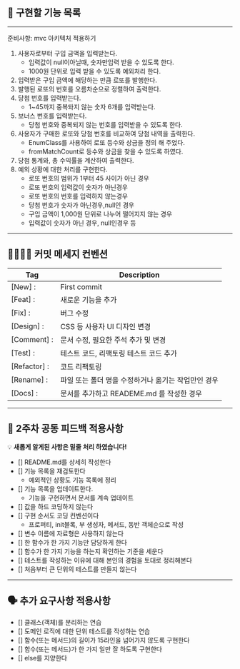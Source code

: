 ## 🧾 **구현할 기능 목록**

---
준비사항: mvc 아키텍처 적용하기

1. 사용자로부터 구입 금액을 입력받는다.
    - 입력값이 null이아닐때, 숫자만입력 받을 수 있도록 한다.
    - 1000원 단위로 입력 받을 수 있도록 예외처리 한다.
2. 입력받은 구입 금액에 해당하는 만큼 로또를 발행한다.
3. 발행된 로또의 번호를 오름차순으로 정렬하여 출력한다.
4. 당첨 번호를 입력받는다.
    - 1~45까지 중복돠지 않는 숫자 6개를 입력받는다.
5. 보너스 번호를 입력받는다.
    - 당첨 번호와 중복되지 않는 번호를 입력받을 수 있도록 한다.
6. 사용자가 구매한 로또와 당첨 번호를 비교하여 당첨 내역을 출력한다.
    - EnumClass를 사용하여 로또 등수와 상금을 정의 해 주었다.
    - fromMatchCount로 등수와 상금을 찾을 수 있도록 하였다.
7. 당첨 통계와, 총 수익률을 계산하여 출력한다.
8. 예외 상황에 대한 처리를 구현한다.
    - 로또 번호의 범위가 1부터 45 사이가 아닌 경우
    - 로또 번호의 입력값이 숫자가 아닌경우
    - 로또 번호의 번호를 입력하지 않는경우
    - 당첨 번호가 숫자가 아닌경우,null인 경우
    - 구입 금액이 1,000원 단위로 나누어 떨어지지 않는 경우
    - 입력값이 숫자가 아닌 경우, null인경우 등

---

## 🫱🏻‍🫲🏼 **커밋 메세지 컨벤션**

| Tag          | Description                   |
|--------------|-------------------------------|
| [New] :      | First commit                  |
| [Feat] :     | 새로운 기능을 추가                    |
| [Fix] :      | 버그 수정                         |
| [Design] :   | CSS 등 사용자 UI 디자인 변경           |
| [Comment] :  | 문서 수정, 필요한 주석 추가 및 변경         |
| [Test] :     | 테스트 코드, 리팩토링 테스트 코드 추가        |
| [Refactor] : | 코드 리팩토링                       |
| [Rename] :   | 파일 또는 폴더 명을 수정하거나 옮기는 작업만인 경우 |
| [Docs] :   	 | 문서를 추가하고 READEME.md 를 작성한 경우  |

---

## 📢 **2주차 공동 피드백 적용사항**

💡 **새롭게 알게된 사항은 밑줄 처리 하였습니다!**

- [] README.md를 상세히 작성한다
- [] 기능 목록을 재검토한다
    - 예외적인 상황도 기능 목록에 정리
- [] 기능 목록을 업데이트한다.
    - 기능을 구현하면서 문서를 계속 업데이트
- [] 값을 하드 코딩하지 않는다
- [] 구현 순서도 코딩 컨벤션이다
    - 프로퍼티, init블록, 부 생성자, 메서드, 동반 객체순으로 작성
- [] 변수 이름에 자료형은 사용하지 않는다
- [] 한 함수가 한 가지 기능만 담당하게 한다
- [] 함수가 한 가지 기능을 하는지 확인하는 기준을 세운다
- [] 테스트를 작성하는 이유에 대해 본인의 경험을 토대로 정리해본다
- [] 처음부터 큰 단위의 테스트를 만들지 않는다

---

## 🗣️ **추가 요구사항 적용사항**

- [] 클래스(객체)를 분리하는 연습
- [] 도메인 로직에 대한 단위 테스트를 작성하는 연습
- [] 함수(또는 메서드)의 길이가 15라인을 넘어가지 않도록 구현한다
- [] 함수(또는 메서드)가 한 가지 일만 잘 하도록 구현한다
- [] else를 지양한다